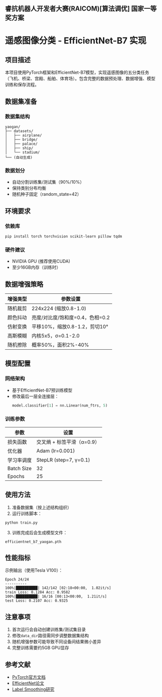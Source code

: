 ## 睿抗机器人开发者大赛(RAICOM)[算法调优] 国家一等奖方案
# 遥感图像分类 - EfficientNet-B7 实现

## 项目描述
本项目使用PyTorch框架和EfficientNet-B7模型，实现遥感图像的五分类任务（飞机、桥梁、宫殿、船舶、体育场）。包含完整的数据预处理、数据增强、模型训练和保存流程。

## 数据集准备
### 数据集结构
```
yaogan/
├── datasets/
│   ├── airplane/
│   ├── bridge/
│   ├── palace/
│   ├── ship/
│   └── stadium/
└── (自动生成)
```

### 数据划分
- 自动分割训练集/测试集（90%/10%）
- 保持类别分布均衡
- 随机种子固定（random_state=42）

## 环境要求
### 依赖库
```bash
pip install torch torchvision scikit-learn pillow tqdm
```

### 硬件建议
- NVIDIA GPU (推荐使用CUDA)
- 至少16GB内存（训练时）

## 数据增强策略
| 增强类型                | 参数设置                     |
|-----------------------|---------------------------|
| 随机裁剪                | 224x224 (缩放0.8-1.0)       |
| 颜色抖动                | 亮度/对比度/饱和度=0.4，色相=0.2 |
| 仿射变换                | 平移10%，缩放0.8-1.2，剪切10°  |
| 高斯模糊                | 内核5x5，σ=0.1-2.0          |
| 随机擦除                | 概率50%，面积2%-40%         |

## 模型配置
### 网络架构
- 基于EfficientNet-B7预训练模型
- 修改最后一层全连接层：
  ```python
  model.classifier[1] = nn.Linear(num_ftrs, 5)
  ```

### 训练参数
| 参数                 | 设置        |
|---------------------|-----------|
| 损失函数              | 交叉熵 + 标签平滑（α=0.9） |
| 优化器               | Adam (lr=0.001) |
| 学习率调度            | StepLR (step=7, γ=0.1) |
| Batch Size          | 32        |
| Epochs              | 25        |

## 使用方法
1. 准备数据集（按上述结构组织）
2. 运行训练脚本：
```python
python train.py
```
3. 训练完成后会生成模型文件：
```
efficientnet_b7_yaogan.pth
```

## 性能指标
示例输出（使用Tesla V100）：
```
Epoch 24/24
----------
100%|██████████| 142/142 [02:18<00:00,  1.02it/s]
train Loss: 0.1284 Acc: 0.9582
100%|██████████| 16/16 [00:13<00:00,  1.21it/s]
test Loss: 0.2107 Acc: 0.9325
```

## 注意事项
1. 首次运行会自动创建训练集/测试集目录
2. 修改`data_dir`路径需同步调整数据集结构
3. 随机增强参数可能导致不同设备间结果微小差异
4. 完整训练需要约5GB GPU显存

## 参考文献
- [PyTorch官方文档](https://pytorch.org/docs/stable/index.html)
- [EfficientNet论文](https://arxiv.org/abs/1905.11946)
- [Label Smoothing研究](https://arxiv.org/abs/1512.00567)

